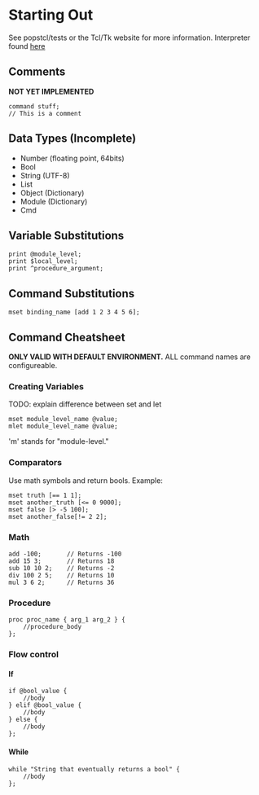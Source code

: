# Starting Out
See popstcl/tests or the Tcl/Tk website for more information.
Interpreter found [here](https://gitlab.com/Random_Civvy/popstcl-i)

## Comments
**NOT YET IMPLEMENTED**

~~~
command stuff;
// This is a comment
~~~

## Data Types (Incomplete)
* Number (floating point, 64bits)
* Bool
* String (UTF-8)
* List
* Object (Dictionary)
* Module (Dictionary)
* Cmd

## Variable Substitutions
~~~
print @module_level;
print $local_level;
print ^procedure_argument;
~~~

## Command Substitutions
~~~
mset binding_name [add 1 2 3 4 5 6];
~~~

## Command Cheatsheet
**ONLY VALID WITH DEFAULT ENVIRONMENT.** ALL command names are configureable.

### Creating Variables

TODO: explain difference between set and let
~~~
mset module_level_name @value;
mlet module_level_name @value;
~~~
'm' stands for "module-level."

### Comparators
Use math symbols and return bools.
Example:
~~~
mset truth [== 1 1];
mset another_truth [<= 0 9000];
mset false [> -5 100];
mset another_false[!= 2 2];
~~~


### Math
~~~
add -100; 		// Returns -100
add 15 3; 		// Returns 18
sub 10 10 2; 	// Returns -2
div 100 2 5; 	// Returns 10
mul 3 6 2; 		// Returns 36
~~~

### Procedure

~~~
proc proc_name { arg_1 arg_2 } {
	//procedure_body
};
~~~

### Flow control

#### If
~~~ 
if @bool_value {
	//body
} elif @bool_value {
	//body
} else {
	//body
};
~~~

#### While
~~~
while "String that eventually returns a bool" {
	//body
};
~~~
